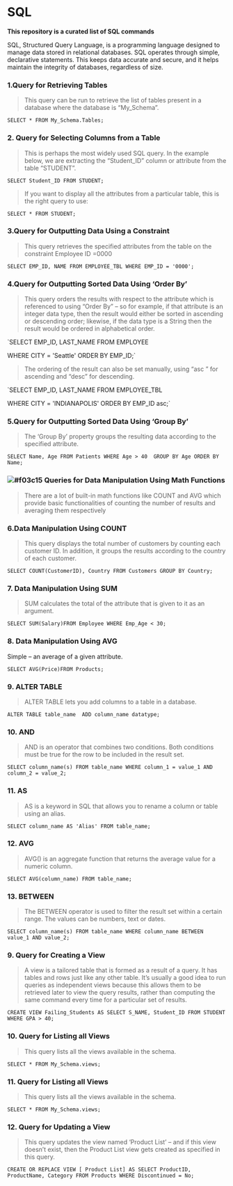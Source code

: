 # SQL

**This repository is a curated list of SQL commands**

SQL, Structured Query Language, is a programming language designed to manage data stored in relational databases. SQL operates through simple, declarative statements. This keeps data accurate and secure, and it helps maintain the integrity of databases, regardless of size.


### 1.Query for Retrieving Tables
> This query can be run to retrieve the list of tables present in a database where the database is “My_Schema”.

`SELECT * FROM My_Schema.Tables;`

### 2. Query for Selecting Columns from a Table
> This is perhaps the most widely used SQL query. In the example below, we are extracting the “Student_ID” column or attribute from the table “STUDENT”.

`SELECT Student_ID FROM STUDENT;`

> If you want to display all the attributes from a particular table, this is the right query to use:

`SELECT * FROM STUDENT;`

### 3.Query for Outputting Data Using a Constraint
> This query retrieves the specified attributes from the table on the constraint Employee ID =0000

`SELECT EMP_ID, NAME FROM EMPLOYEE_TBL WHERE EMP_ID = '0000';`

### 4.Query for Outputting Sorted Data Using ‘Order By’
> This query orders the results with respect to the attribute which is referenced to using “Order By” – so for example, if that attribute is an integer data type, then the result would either be sorted in ascending or descending order; likewise, if the data type is a String then the result would be ordered in alphabetical order.

`SELECT EMP_ID, LAST_NAME FROM EMPLOYEE

WHERE CITY = 'Seattle' ORDER BY EMP_ID;`

> The ordering of the result can also be set manually, using “asc ” for ascending and “desc” for descending.

`SELECT EMP_ID, LAST_NAME FROM EMPLOYEE_TBL

WHERE CITY = 'INDIANAPOLIS' ORDER BY EMP_ID asc;`

### 5.Query for Outputting Sorted Data Using ‘Group By’
> The ‘Group By’ property groups the resulting data according to the specified attribute.

`SELECT Name, Age FROM Patients WHERE Age > 40 
GROUP BY Age ORDER BY Name;`



### ![#f03c15](https://placehold.it/15/f03c15/000000?text=+)   Queries for Data Manipulation Using Math Functions 

> There are a lot of built-in math functions like COUNT and AVG which provide basic functionalities of counting the number of results and averaging them respectively


### 6.Data Manipulation Using COUNT
> This query displays the total number of customers by counting each customer ID. In addition, it groups the results according to the country of each customer.

`SELECT COUNT(CustomerID), Country FROM Customers GROUP BY Country;`

### 7. Data Manipulation Using SUM
> SUM calculates the total of the attribute that is given to it as an argument.

`SELECT SUM(Salary)FROM Employee WHERE Emp_Age < 30;`

### 8. Data Manipulation Using AVG
Simple – an average of a given attribute.

`SELECT AVG(Price)FROM Products;`

### 9. ALTER TABLE
> ALTER TABLE lets you add columns to a table in a database.

`ALTER TABLE table_name 
ADD column_name datatype;`

### 10. AND
> AND is an operator that combines two conditions. Both conditions must be true for the row to be included in the result set.

`SELECT column_name(s)
FROM table_name
WHERE column_1 = value_1
AND column_2 = value_2;`

### 11. AS
> AS is a keyword in SQL that allows you to rename a column or table using an alias.

`SELECT column_name AS 'Alias'
FROM table_name;`

### 12. AVG
> AVG() is an aggregate function that returns the average value for a numeric column.

`SELECT AVG(column_name)
FROM table_name;`

### 13. BETWEEN
> The BETWEEN operator is used to filter the result set within a certain range. The values can be numbers, text or dates.

`SELECT column_name(s)
FROM table_name
WHERE column_name BETWEEN value_1 AND value_2;`


### 9. Query for Creating a View
> A view is a tailored table that is formed as a result of a query. It has tables and rows just like any other table. It’s usually a good idea to run queries as independent views because this allows them to be retrieved later to view the query results, rather than computing the same command every time for a particular set of results.

`CREATE VIEW Failing_Students AS
SELECT S_NAME, Student_ID
FROM STUDENT
WHERE GPA > 40;`

### 10. Query for Listing all Views
> This query lists all the views available in the schema.

`SELECT * FROM My_Schema.views;`

### 11. Query for Listing all Views
> This query lists all the views available in the schema.

`SELECT * FROM My_Schema.views;`

### 12. Query for Updating a View
> This query updates the view named ‘Product List’ – and if this view doesn’t exist, then the Product List view gets created as specified in this query.

`CREATE OR REPLACE VIEW [ Product List] AS
 SELECT ProductID, ProductName, Category
 FROM Products
 WHERE Discontinued = No;`

